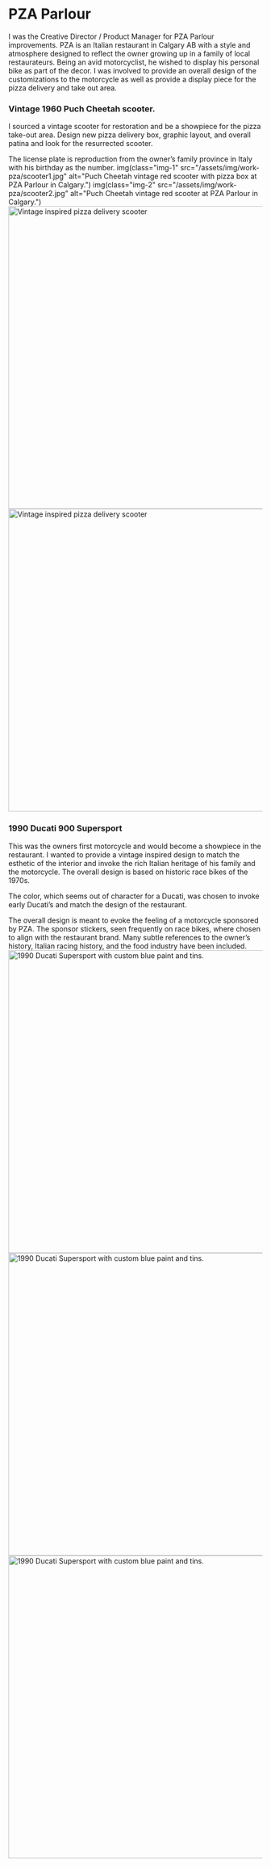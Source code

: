 # PZA Parlour

I was the Creative Director / Product Manager for PZA Parlour improvements. PZA is an Italian restaurant in Calgary AB with a style and atmosphere designed to reflect the owner growing up in a family of local restaurateurs. Being an avid motorcyclist, he wished to display his personal bike as part of the decor. I was involved to provide an overall design of the customizations to the motorcycle as well as provide a display piece for the pizza delivery and take out area.

### Vintage 1960 Puch Cheetah scooter.
I sourced a vintage scooter for restoration and be a showpiece for the pizza take-out area. Design new pizza delivery box, graphic layout, and overall patina and look for the resurrected scooter.

The license plate is reproduction from the owner’s family province in Italy with his birthday as the number.
    img(class="img-1" src="/assets/img/work-pza/scooter1.jpg" alt="Puch Cheetah vintage red scooter with pizza box at PZA Parlour in Calgary.")
    img(class="img-2" src="/assets/img/work-pza/scooter2.jpg" alt="Puch Cheetah vintage red scooter at PZA Parlour in Calgary.")
<img src="/images/work-pza/scooter1.jpg" alt="Vintage inspired pizza delivery scooter" style="width: 600px">
<img src="/images/work-pza/scooter2.jpg" alt="Vintage inspired pizza delivery scooter" style="width: 600px">

### 1990 Ducati 900 Supersport
This was the owners first motorcycle and would become a showpiece in the restaurant. I wanted to provide a vintage inspired design to match the esthetic of the interior and invoke the rich Italian heritage of his family and the motorcycle. The overall design is based on historic race bikes of the 1970s.

The color, which seems out of character for a Ducati, was chosen to invoke early Ducati’s and match the design of the restaurant.

The overall design is meant to evoke the feeling of a motorcycle sponsored by PZA. The sponsor stickers, seen frequently on race bikes, where chosen to align with the restaurant brand. Many subtle references to the owner’s history, Italian racing history, and the food industry have been included.
<img src="/images/work-pza/ducati1.jpg" alt="1990 Ducati Supersport with custom blue paint and tins." style="width: 600px">
<img src="/images/work-pza/ducati2.jpg" alt="1990 Ducati Supersport with custom blue paint and tins." style="width: 600px">
<img src="/images/work-pza/ducati3.jpg" alt="1990 Ducati Supersport with custom blue paint and tins." style="width: 600px">

